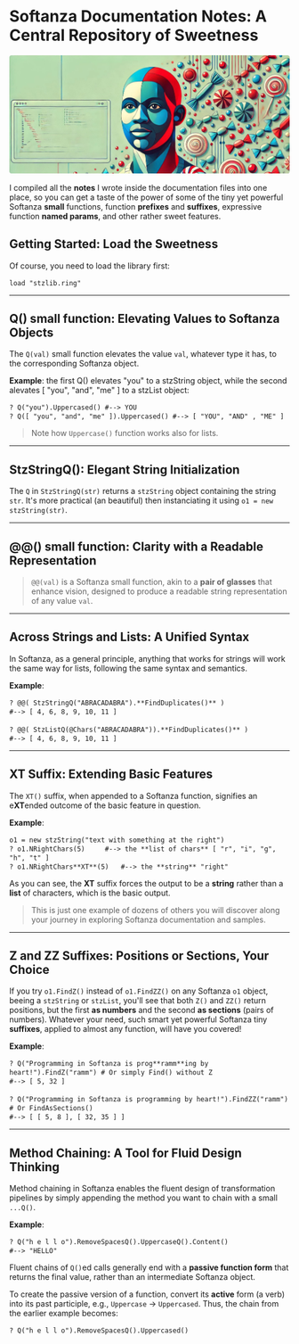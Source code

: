 # Softanza Documentation Notes: A Central Repository of Sweetness
![Softanza Sweetness, by Microsoft Image AI](../images/stznotes.jpg)

I compiled all the **notes** I wrote inside the documentation files into one place, so you can get a taste of the power of some of the tiny yet powerful Softanza **small** functions, function **prefixes** and **suffixes**, expressive function **named params**, and other rather sweet features.

## Getting Started: Load the Sweetness
Of course, you need to load the library first:
```ring
load "stzlib.ring"
```
---

## Q() small function: Elevating Values to Softanza Objects

The `Q(val)` small function elevates the value `val`, whatever type it has, to the corresponding Softanza object.

**Example**: the first Q() elevates "you" to a stzString object, while the second alevates [ "you", "and", "me" ] to a stzList object:

```ring
? Q("you").Uppercased() #--> YOU
? Q([ "you", "and", "me" ]).Uppercased() #--> [ "YOU", "AND" , "ME" ]
```

>Note how `Uppercase()` function works also for lists.

---

## StzStringQ(): Elegant String Initialization

The `Q` in `StzStringQ(str)` returns a `stzString` object containing the string `str`. It's more practical (an beautiful) then instanciating it using `o1 = new stzString(str)`.

---

## @@() small function: Clarity with a Readable Representation
>`@@(val)` is a Softanza small function, akin to a **pair of glasses** that enhance vision, designed to produce a readable string representation of any value `val`.

---

## Across Strings and Lists: A Unified Syntax

In Softanza, as a general principle, anything that works for strings will work the same way for lists, following the same syntax and semantics.

**Example**:

```ring
? @@( StzStringQ("ABRACADABRA").**FindDuplicates()** )
#--> [ 4, 6, 8, 9, 10, 11 ]

? @@( StzListQ(@Chars("ABRACADABRA")).**FindDuplicates()** )
#--> [ 4, 6, 8, 9, 10, 11 ]
```

---

## XT Suffix: Extending Basic Features

The `XT()` suffix, when appended to a Softanza function, signifies an e**XT**ended outcome of the basic feature in question.

**Example**:
```ring
o1 = new stzString("text with something at the right")
? o1.NRightChars(5)     #--> the **list of chars** [ "r", "i", "g", "h", "t" ]
? o1.NRightChars**XT**(5)   #--> the **string** "right"
```

As you can see, the **XT** suffix forces the output to be a **string** rather than a **list** of characters, which is the basic output.

>This is just one example of dozens of others you will discover along your journey in exploring Softanza documentation and samples.

---

## Z and ZZ Suffixes: Positions or Sections, Your Choice

If you try `o1.FindZ()` instead of `o1.FindZZ()` on any Softanza `o1` object, beeing a `stzString` or `stzList`, you'll see that both `Z()` and `ZZ()` return positions, but the first **as numbers** and the second **as sections** (pairs of numbers). Whatever your need, such smart yet powerful Softanza tiny **suffixes**, applied to almost any function, will have you covered!

**Example**:
```ring
? Q("Programming in Softanza is prog**ramm**ing by heart!").FindZ("ramm") # Or simply Find() without Z
#--> [ 5, 32 ]

? Q("Programming in Softanza is programming by heart!").FindZZ("ramm") # Or FindAsSections()
#--> [ [ 5, 8 ], [ 32, 35 ] ]
```

---

## Method Chaining: A Tool for Fluid Design Thinking

Method chaining in Softanza enables the fluent design of transformation pipelines by simply appending the method you want to chain with a small `...Q()`.

**Example**:
```ring
? Q("h e l l o").RemoveSpacesQ().UppercaseQ().Content()
#--> "HELLO"
```

Fluent chains of `Q()`ed calls generally end with a **passive function form** that returns the final value, rather than an intermediate Softanza object.

To create the passive version of a function, convert its **active** form (a verb) into its past participle, e.g., `Uppercase` → `Uppercased`. Thus, the chain from the earlier example becomes:

```ring
? Q("h e l l o").RemoveSpacesQ().Uppercased()
```